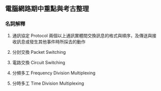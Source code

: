 ## 電腦網路期中重點與考古整理

### 名詞解釋
1. 通訊協定 Protocol
    兩個以上通訊實體間交換訊息的格式與順序，及傳送與接收訊息或發生其他事件時所採去的動作
    
2. 分封交換 Packet Switching
3. 電路交換 Circuit Switching
4. 分頻多工 Frequency Division Multiplexing
5. 分時多工 Time Division Multiplexing
